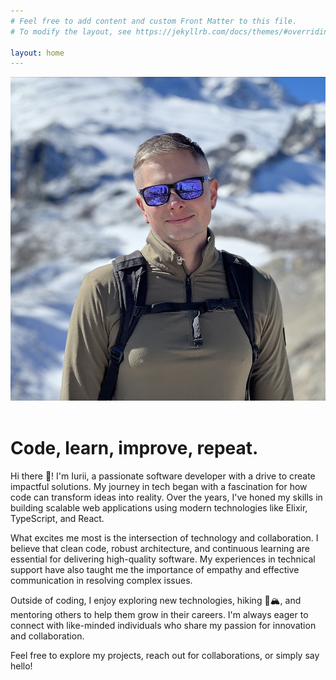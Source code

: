 ```yaml
---
# Feel free to add content and custom Front Matter to this file.
# To modify the layout, see https://jekyllrb.com/docs/themes/#overriding-theme-defaults

layout: home
---
```


<link rel="stylesheet" href="{{ '/assets/css/style.css' | relative_url }}">

<div class="index-parent">
<img src="/images/iurii.jpg"  class="circle-image">
&nbsp;&nbsp;&nbsp;<h1>Code, learn, improve, repeat.</h1>
</div>

Hi there 👋! I'm Iurii, a passionate software developer with a drive to create impactful solutions. My journey in tech began with a fascination for how code can transform ideas into reality. Over the years, I've honed my skills in building scalable web applications using modern technologies like Elixir, TypeScript, and React.

What excites me most is the intersection of technology and collaboration. I believe that clean code, robust architecture, and continuous learning are essential for delivering high-quality software. My experiences in technical support have also taught me the importance of empathy and effective communication in resolving complex issues.

Outside of coding, I enjoy exploring new technologies, hiking 🥾🏔️, and mentoring others to help them grow in their careers. I'm always eager to connect with like-minded individuals who share my passion for innovation and collaboration.

Feel free to explore my projects, reach out for collaborations, or simply say hello!
